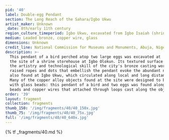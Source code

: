 ```yaml
---
pid: '40'
label: Double-egg Pendant
section: The Long Reach of the Sahara/Igbo Ukwu
artist_maker: Unknown
_date: 8th/early 11th century
region_culture_timeperiod: Igbo Ukwu, excavated from Igbo Isaiah (shrine storehouse)
medium: Leaded bronze, copper wire, glass
dimensions: Unknown
credit_line: National Commission for Museums and Monuments, Abuja, Nigeria
description: >-
  This pendant of a bird perched atop two large eggs was excavated at
  the site of a shrine storehouse at Igbo Olokun. Its textured surface highlights
  the artistry and technological skill of the city's bronze casting workshops. The
  raised ropes and dots that embellish the pendant evoke the abundant number of beads
  also found at Igbo Ukwu, which circulated along local and long distance trade routes.
  Many of the copper alloy objects found at the site were designed to be decorated
  with glass beads: this pendant of a bird and two eggs was found alongside yellow
  beads and copper wires that attached through loops cast along the object's side.
order: '39'
layout: fragment
collection: fragments
thumb_150: '/img/fragments/40/40_150x.jpg'
thumb_75: '/img/fragments/40/40_75x.jpg'
full: '/img/fragments/40/40_640x.jpg'
---
```

{% tf _fragments/40.md %}